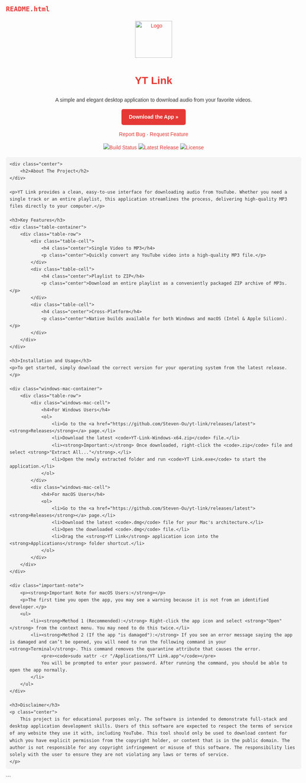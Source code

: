 ## `README.html`
<!DOCTYPE html>
<html lang="en">
<head>
    <meta charset="UTF-8">
    <meta name="viewport" content="width=device-width, initial-scale=1.0">
    <title>YT Link</title>
    <style>
        body {
            font-family: sans-serif;
            line-height: 1.6;
            color: #333;
            max-width: 800px;
            margin: 0 auto;
            padding: 20px;
        }
        .center {
            text-align: center;
        }
        img.logo {
            width: 100px;
            height: 100px;
        }
        h1, h2, h3, h4 {
            color: #E53935;
        }
        a {
            color: #E53935;
            text-decoration: none;
        }
        a:hover {
            text-decoration: underline;
        }
        .button {
            display: inline-block;
            padding: 10px 20px;
            background-color: #E53935;
            color: white;
            border-radius: 5px;
            text-decoration: none;
        }
        .button:hover {
            background-color: #c4302b;
        }
        .table-container {
            width: 100%;
            display: table;
        }
        .table-row {
            display: table-row;
        }
        .table-cell {
            display: table-cell;
            width: 33%;
            vertical-align: top;
            padding: 10px;
        }
        .windows-mac-container {
            display: table;
            width: 100%;
            border-spacing: 10px;
        }
        .windows-mac-cell {
            display: table-cell;
            width: 50%;
            vertical-align: top;
            padding-right: 10px;
            border-right: 1px solid #d0d7de;
        }
        .windows-mac-cell:last-child {
            border-right: none;
            padding-left: 10px;
        }
        .important-note {
            background-color: #fffbdd;
            border-left: 6px solid #ffb900;
            padding: 10px 20px;
            margin-top: 20px;
        }
        pre {
            background-color: #f4f4f4;
            padding: 10px;
            border-radius: 5px;
            white-space: pre-wrap;
            word-wrap: break-word;
        }
    </style>
</head>
<body>
    <div class="center">
        <p>
            <a href="https://github.com/Steven-Ou/yt-link">
                <img src="https://raw.githubusercontent.com/Steven-Ou/yt-link/main/assets/app-icon.png" alt="Logo" class="logo">
            </a>
        </p>
        <h1>YT Link</h1>
        <p>A simple and elegant desktop application to download audio from your favorite videos.</p>
        <p>
            <a href="https://github.com/Steven-Ou/yt-link/releases/latest" class="button"><strong>Download the App »</strong></a>
        </p>
        <p>
            <a href="https://github.com/Steven-Ou/yt-link/issues">Report Bug</a> ·
            <a href="https://github.com/Steven-Ou/yt-link/issues">Request Feature</a>
        </p>
        <p>
            <a href="https://github.com/Steven-Ou/yt-link/actions/workflows/release.yml"><img src="https://github.com/Steven-Ou/yt-link/actions/workflows/release.yml/badge.svg" alt="Build Status"></a>
            <a href="https://github.com/Steven-Ou/yt-link/releases/latest"><img src="https://img.shields.io/github/v/release/Steven-Ou/yt-link?color=E53935&label=latest%20version" alt="Latest Release"></a>
            <a href="https://github.com/Steven-Ou/yt-link/blob/main/LICENSE"><img src="https://img.shields.io/github/license/Steven-Ou/yt-link?color=E53935" alt="License"></a>
        </p>
    </div>

    <div class="center">
        <h2>About The Project</h2>
    </div>

    <p>YT Link provides a clean, easy-to-use interface for downloading audio from YouTube. Whether you need a single track or an entire playlist, this application streamlines the process, delivering high-quality MP3 files directly to your computer.</p>

    <h3>Key Features</h3>
    <div class="table-container">
        <div class="table-row">
            <div class="table-cell">
                <h4 class="center">Single Video to MP3</h4>
                <p class="center">Quickly convert any YouTube video into a high-quality MP3 file.</p>
            </div>
            <div class="table-cell">
                <h4 class="center">Playlist to ZIP</h4>
                <p class="center">Download an entire playlist as a conveniently packaged ZIP archive of MP3s.</p>
            </div>
            <div class="table-cell">
                <h4 class="center">Cross-Platform</h4>
                <p class="center">Native builds available for both Windows and macOS (Intel & Apple Silicon).</p>
            </div>
        </div>
    </div>

    <h3>Installation and Usage</h3>
    <p>To get started, simply download the correct version for your operating system from the latest release.</p>

    <div class="windows-mac-container">
        <div class="table-row">
            <div class="windows-mac-cell">
                <h4>For Windows Users</h4>
                <ol>
                    <li>Go to the <a href="https://github.com/Steven-Ou/yt-link/releases/latest"><strong>Releases</strong></a> page.</li>
                    <li>Download the latest <code>YT-Link-Windows-x64.zip</code> file.</li>
                    <li><strong>Important:</strong> Once downloaded, right-click the <code>.zip</code> file and select <strong>"Extract All..."</strong>.</li>
                    <li>Open the newly extracted folder and run <code>YT Link.exe</code> to start the application.</li>
                </ol>
            </div>
            <div class="windows-mac-cell">
                <h4>For macOS Users</h4>
                <ol>
                    <li>Go to the <a href="https://github.com/Steven-Ou/yt-link/releases/latest"><strong>Releases</strong></a> page.</li>
                    <li>Download the latest <code>.dmg</code> file for your Mac's architecture.</li>
                    <li>Open the downloaded <code>.dmg</code> file.</li>
                    <li>Drag the <strong>YT Link</strong> application icon into the <strong>Applications</strong> folder shortcut.</li>
                </ol>
            </div>
        </div>
    </div>

    <div class="important-note">
        <p><strong>Important Note for macOS Users:</strong></p>
        <p>The first time you open the app, you may see a warning because it is not from an identified developer.</p>
        <ul>
            <li><strong>Method 1 (Recommended):</strong> Right-click the app icon and select <strong>"Open"</strong> from the context menu. You may need to do this twice.</li>
            <li><strong>Method 2 (If the app "is damaged"):</strong> If you see an error message saying the app is damaged and can’t be opened, you will need to run the following command in your <strong>Terminal</strong>. This command removes the quarantine attribute that causes the error.
                <pre><code>sudo xattr -cr "/Applications/YT Link.app"</code></pre>
                You will be prompted to enter your password. After running the command, you should be able to open the app normally.
            </li>
        </ul>
    </div>

    <h3>Disclaimer</h3>
    <p class="center">
        This project is for educational purposes only. The software is intended to demonstrate full-stack and desktop application development skills. Users of this software are expected to respect the terms of service of any website they use it with, including YouTube. This tool should only be used to download content for which you have explicit permission from the copyright holder, or content that is in the public domain. The author is not responsible for any copyright infringement or misuse of this software. The responsibility lies solely with the user to ensure they are not violating any laws or terms of service.
    </p>
</body>
</html>
```